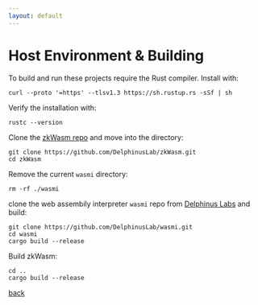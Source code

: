 ```yaml
---
layout: default
---
```


# Host Environment & Building

To build and run these projects require the Rust compiler. Install with:

```console
curl --proto '=https' --tlsv1.3 https://sh.rustup.rs -sSf | sh
```

Verify the installation with:
```console
rustc --version
```


Clone the [zkWasm repo](https://github.com/DelphinusLab/zkWasm) and move into the directory:
```console
git clone https://github.com/DelphinusLab/zkWasm.git
cd zkWasm
```

Remove the current `wasmi` directory:
```console
rm -rf ./wasmi
```

clone the web assembily interpreter `wasmi` repo from [Delphinus Labs](https://github.com/DelphinusLab/wasmi) and build:
```console
git clone https://github.com/DelphinusLab/wasmi.git
cd wasmi
cargo build --release
```

Build zkWasm:
```console
cd ..
cargo build --release
```

[back](./../../)